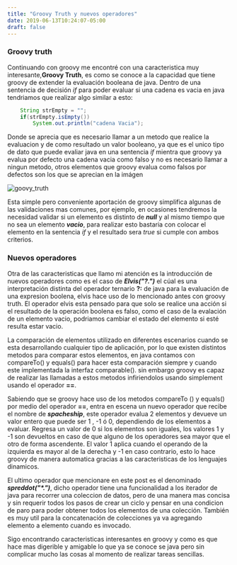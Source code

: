 ```yaml
---
title: "Groovy Truth y nuevos operadores"
date: 2019-06-13T10:24:07-05:00
draft: false 
---
```

### Groovy truth

Continuando con groovy me encontré con una caracteristica muy interesante,**Groovy Truth**, es como se conoce a la capacidad que tiene groovy de extender la evaluación booleana de java. Dentro de una sentencia de decisión *if*  para poder evaluar si una cadena es vacia en java tendriamos que realizar algo similar a esto:
 
```java
	String strEmpty = "";
	if(strEmpty.isEmpty())
		System.out.println("cadena Vacia");
```

Donde se aprecia que es necesario llamar a un metodo que realice la evaluacion y de como resultado un valor booleano, ya que es el unico tipo de dato que puede evaliar java en una sentencia _if_  mientra que groovy 
ya evalua por defecto una cadena vacia como falso y no es necesario llamar a ningun metodo, otros elementos que groovy evalua como falsos por defectos son los que se aprecian en la imágen

![goovy_truth](/groovy_truth.png)

Esta simple pero conveniente aportación de groovy simplifica algunas de las validaciones mas comunes, 
por ejemplo, en ocasiones tendremos la necesidad validar si un elemento es distinto de **_null_** y al mismo tiempo que no sea un elemento **_vacio_**, para realizar esto bastaria con colocar el elemento en la sentencia _if_
y el resultado sera _true_ si cumple con ambos criterios.


### Nuevos operadores

Otra de las caracteristicas que llamo mi atención es la introducción de nuevos operadores como es el caso de **_Elvis("?.")_** el cúal es una interpretación distinta del operador ternario **?:** de java para la evaluación de una expresion boolena, elvis  hace uso de lo mencionado antes con groovy truth. 
El operador elvis esta pensado para que solo se realice una acción si el resultado de la operación boolena es falso, como el caso de la evalación de un elemento vacio, podriamos cambiar el estado del elemento si esté resulta estar vacio.

La comparación de elementos utilizado en diferentes escenarios cuando se esta desarrollando cualquier tipo de aplicación, por lo que existen distintos metodos para comparar estos elementos, en java contamos con compareTo() y equals() para hacer esta comparación siempre y cuando este implementada la interfaz comparable(). 
sin embargo groovy es capaz de realizar las llamadas a estos metodos infiriendolos usando simplement usando el operador **==**.

Sabiendo que se groovy hace uso de los metodos compareTo () y equals() por medio del operador **==**, entra en escena un nuevo operador que recibe el nombre de **_spacheship_**, este operador evalua 2 elementos y devueve un valor entero que puede ser 1 , -1 ó 0, dependiendo de los elementos a evaluar. 
Regresa un valor de 0 si los elementos son iguales, los valores 1 y -1 son devueltos en caso de que alguno de los operadores sea mayor que el otro de forma ascendente.
El valor 1 aplica cuando el operando de la izquierda es mayor al de la derecha y -1 en caso contrario, esto lo hace groovy de manera automatica gracias a las caracteristicas de los lenguajes dinamicos.

El ultimo operador que mencionare en este post es el denominado **_spreddot("*.")_**, dicho operador tiene una funcionalidad a los iterador de java para recorrer una coleccion de datos, pero de una manera mas concisa y sin requerir todos los pasos de crear un ciclo y pensar en una condicion de paro para poder obtener todos los elementos de una colección. También es muy util para la concatenación de colecciones ya va agregando elemento a elemento cuando es invocado.

Sigo encontrando caracteristicas interesantes en groovy y como es que hace mas digerible y amigable lo que ya se conoce se java pero sin complicar mucho las cosas al momento de realizar tareas sencillas.

